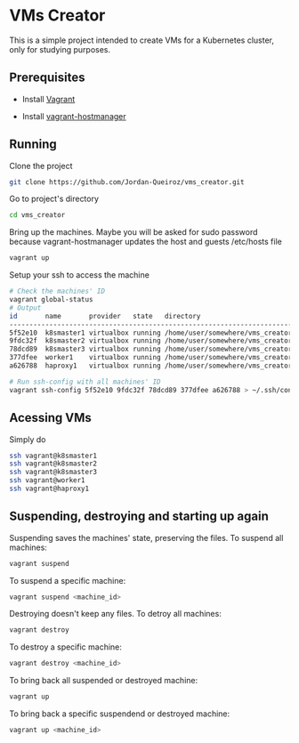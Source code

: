 # VMs Creator
This is a simple project intended to create VMs for a Kubernetes cluster, only
for studying purposes.

## Prerequisites
* Install [Vagrant](https://linuxize.com/post/how-to-install-vagrant-on-ubuntu-18-04/)

* Install [vagrant-hostmanager](https://github.com/devopsgroup-io/vagrant-hostmanager)

## Running
Clone the project
```bash
git clone https://github.com/Jordan-Queiroz/vms_creator.git
```
Go to project's directory
```bash
cd vms_creator
```

Bring up the machines. Maybe you will be asked for sudo password because vagrant-hostmanager updates the host and guests /etc/hosts file
```bash
vagrant up
```

Setup your ssh to access the machine
```bash
# Check the machines' ID
vagrant global-status
# Output
id       name       provider   state   directory                           
---------------------------------------------------------------------------
5f52e10  k8smaster1 virtualbox running /home/user/somewhere/vms_creator  
9fdc32f  k8smaster2 virtualbox running /home/user/somewhere/vms_creator  
78dcd89  k8smaster3 virtualbox running /home/user/somewhere/vms_creator  
377dfee  worker1    virtualbox running /home/user/somewhere/vms_creator  
a626788  haproxy1   virtualbox running /home/user/somewhere/vms_creator

# Run ssh-config with all machines' ID
vagrant ssh-config 5f52e10 9fdc32f 78dcd89 377dfee a626788 > ~/.ssh/config
```

## Acessing VMs
Simply do
```bash
ssh vagrant@k8smaster1
ssh vagrant@k8smaster2
ssh vagrant@k8smaster3
ssh vagrant@worker1
ssh vagrant@haproxy1
```

## Suspending, destroying and starting up again
Suspending saves the machines' state, preserving the files. To suspend all machines:
```bash
vagrant suspend
```
To suspend a specific machine:
```bash
vagrant suspend <machine_id>
```
Destroying doesn't keep any files. To detroy all machines:
```bash
vagrant destroy
```
To destroy a specific machine:
```bash
vagrant destroy <machine_id>
```
To bring back all suspended or destroyed machine:
```bash
vagrant up
```
To bring back a specific suspendend or destroyed machine:
```bash
vagrant up <machine_id>
```
